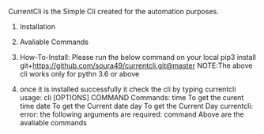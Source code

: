 CurrentCli is the Simple Cli created for the automation purposes.
1) Installation
2) Avaliable Commands

1) How-To-Install:
Please run the below command on your local 
pip3 install git+https://github.com/soura49/currentcli.git@master
NOTE:The above cli works only for pythn 3.6 or above

2) once it is installed successfully it check the cli by typing 
currentcli
usage: cli [OPTIONS] COMMAND
Commands:
    time      To get the curent time
    date      To get the Current date
    day       To get the Current Day
currentcli: error: the following arguments are required: command
Above are the avaliable commands


